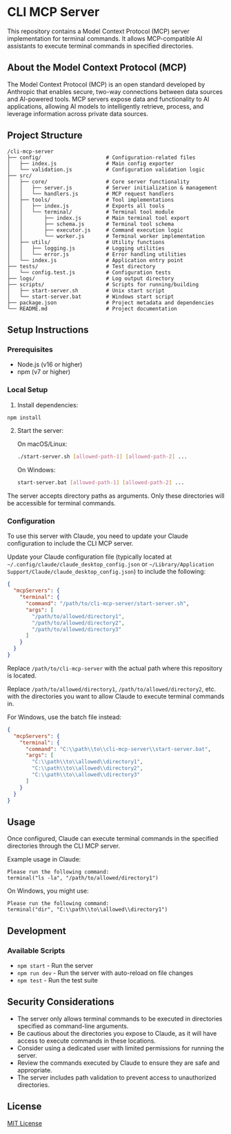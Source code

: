 # CLI MCP Server

This repository contains a Model Context Protocol (MCP) server implementation for terminal commands. It allows MCP-compatible AI assistants to execute terminal commands in specified directories.

## About the Model Context Protocol (MCP)

The Model Context Protocol (MCP) is an open standard developed by Anthropic that enables secure, two-way connections between data sources and AI-powered tools. MCP servers expose data and functionality to AI applications, allowing AI models to intelligently retrieve, process, and leverage information across private data sources.

## Project Structure

```
/cli-mcp-server
├── config/                     # Configuration-related files
│   ├── index.js                # Main config exporter
│   └── validation.js           # Configuration validation logic
├── src/
│   ├── core/                   # Core server functionality
│   │   ├── server.js           # Server initialization & management
│   │   └── handlers.js         # MCP request handlers
│   ├── tools/                  # Tool implementations
│   │   ├── index.js            # Exports all tools
│   │   └── terminal/           # Terminal tool module
│   │       ├── index.js        # Main terminal tool export
│   │       ├── schema.js       # Terminal tool schema
│   │       ├── executor.js     # Command execution logic
│   │       └── worker.js       # Terminal worker implementation
│   ├── utils/                  # Utility functions
│   │   ├── logging.js          # Logging utilities
│   │   └── error.js            # Error handling utilities
│   └── index.js                # Application entry point
├── tests/                      # Test directory
│   └── config.test.js          # Configuration tests
├── logs/                       # Log output directory
├── scripts/                    # Scripts for running/building
│   ├── start-server.sh         # Unix start script
│   └── start-server.bat        # Windows start script
├── package.json                # Project metadata and dependencies
└── README.md                   # Project documentation
```

## Setup Instructions

### Prerequisites

- Node.js (v16 or higher)
- npm (v7 or higher)

### Local Setup

1. Install dependencies:

```bash
npm install
```

2. Start the server:

   On macOS/Linux:

   ```bash
   ./start-server.sh [allowed-path-1] [allowed-path-2] ...
   ```

   On Windows:

   ```bash
   start-server.bat [allowed-path-1] [allowed-path-2] ...
   ```

The server accepts directory paths as arguments. Only these directories will be accessible for terminal commands.

### Configuration

To use this server with Claude, you need to update your Claude configuration to include the CLI MCP server.

Update your Claude configuration file (typically located at `~/.config/claude/claude_desktop_config.json` or `~/Library/Application Support/Claude/claude_desktop_config.json`) to include the following:

```json
{
  "mcpServers": {
    "terminal": {
      "command": "/path/to/cli-mcp-server/start-server.sh",
      "args": [
        "/path/to/allowed/directory1",
        "/path/to/allowed/directory2",
        "/path/to/allowed/directory3"
      ]
    }
  }
}
```

Replace `/path/to/cli-mcp-server` with the actual path where this repository is located.

Replace `/path/to/allowed/directory1`, `/path/to/allowed/directory2`, etc. with the directories you want to allow Claude to execute terminal commands in.

For Windows, use the batch file instead:

```json
{
  "mcpServers": {
    "terminal": {
      "command": "C:\\path\\to\\cli-mcp-server\\start-server.bat",
      "args": [
        "C:\\path\\to\\allowed\\directory1",
        "C:\\path\\to\\allowed\\directory2",
        "C:\\path\\to\\allowed\\directory3"
      ]
    }
  }
}
```

## Usage

Once configured, Claude can execute terminal commands in the specified directories through the CLI MCP server.

Example usage in Claude:

```
Please run the following command:
terminal("ls -la", "/path/to/allowed/directory1")
```

On Windows, you might use:

```
Please run the following command:
terminal("dir", "C:\\path\\to\\allowed\\directory1")
```

## Development

### Available Scripts

- `npm start` - Run the server
- `npm run dev` - Run the server with auto-reload on file changes
- `npm test` - Run the test suite

## Security Considerations

- The server only allows terminal commands to be executed in directories specified as command-line arguments.
- Be cautious about the directories you expose to Claude, as it will have access to execute commands in these locations.
- Consider using a dedicated user with limited permissions for running the server.
- Review the commands executed by Claude to ensure they are safe and appropriate.
- The server includes path validation to prevent access to unauthorized directories.

## License

[MIT License](LICENSE)
